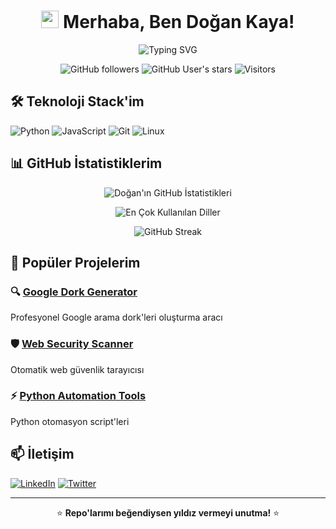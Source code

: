 <h1 align="center">
  <img src="https://media.giphy.com/media/hvRJCLFzcasrR4ia7z/giphy.gif" width="28">
  Merhaba, Ben Doğan Kaya! 
</h1>

<p align="center">
  <img src="https://readme-typing-svg.herokuapp.com?font=Fira+Code&pause=1000&color=00FF00&center=true&vCenter=true&width=435&lines=Python+Geliştirici;Siber+Guvenlik+Meraklısı;Otomasyon+Sever" alt="Typing SVG" />
</p>

<div align="center">
  
  ![GitHub followers](https://img.shields.io/github/followers/dogankayax?style=social)
  ![GitHub User's stars](https://img.shields.io/github/stars/dogankayax?style=social)
  ![Visitors](https://komarev.com/ghpvc/?username=dogankayax&color=blue)

</div>

## 🛠️ Teknoloji Stack'im

![Python](https://img.shields.io/badge/Python-3776AB?style=for-the-badge&logo=python&logoColor=white)
![JavaScript](https://img.shields.io/badge/JavaScript-F7DF1E?style=for-the-badge&logo=javascript&logoColor=black)
![Git](https://img.shields.io/badge/Git-F05032?style=for-the-badge&logo=git&logoColor=white)
![Linux](https://img.shields.io/badge/Linux-FCC624?style=for-the-badge&logo=linux&logoColor=black)

## 📊 GitHub İstatistiklerim

<div align="center">

![Doğan'ın GitHub İstatistikleri](https://github-readme-stats.vercel.app/api?username=dogankayax&show_icons=true&theme=radical)

![En Çok Kullanılan Diller](https://github-readme-stats.vercel.app/api/top-langs/?username=dogankayax&layout=compact&theme=radical)

![GitHub Streak](https://github-readme-streak-stats.herokuapp.com/?user=dogankayax&theme=radical)

</div>

## 🌟 Popüler Projelerim

### 🔍 [Google Dork Generator](https://github.com/dogankayax/google-dork-generator)
Profesyonel Google arama dork'leri oluşturma aracı

### 🛡️ [Web Security Scanner](https://github.com/dogankayax/web-security-scanner) 
Otomatik web güvenlik tarayıcısı

### ⚡ [Python Automation Tools](https://github.com/dogankayax/python-automation)
Python otomasyon script'leri

## 📫 İletişim

[![LinkedIn](https://img.shields.io/badge/LinkedIn-0077B5?style=for-the-badge&logo=linkedin&logoColor=white)](https://linkedin.com/in/dogankayax)
[![Twitter](https://img.shields.io/badge/Twitter-1DA1F2?style=for-the-badge&logo=twitter&logoColor=white)](https://twitter.com/dogankayax)

---

<div align="center">

⭐ **Repo'larımı beğendiysen yıldız vermeyi unutma!** ⭐

</div>
